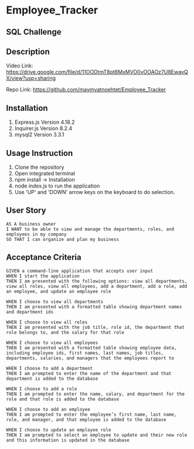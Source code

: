 # Employee_Tracker
## SQL Challenge
## Description

Video Link: https://drive.google.com/file/d/11OODtmT8pt8MxMVO0vOOAOz7U8EwavQX/view?usp=sharing

Repo Link: https://github.com/maymyatnoehtet/Employee_Tracker

## Installation
1. Express.js Version 4.18.2
2. Inquirer.js Version 8.2.4
3. mysql2 Version 3.3.1

## Usage Instruction
1. Clone the repository
2. Open integrated terminal
3. npm install -> Installation
4. node index.js to run the application
5. Use 'UP' and 'DOWN' arrow keys on the keyboard to do selection.

## User Story

```
AS A business owner
I WANT to be able to view and manage the departments, roles, and employees in my company
SO THAT I can organize and plan my business
```

## Acceptance Criteria

```
GIVEN a command-line application that accepts user input
WHEN I start the application
THEN I am presented with the following options: view all departments, view all roles, view all employees, add a department, add a role, add an employee, and update an employee role

WHEN I choose to view all departments
THEN I am presented with a formatted table showing department names and department ids

WHEN I choose to view all roles
THEN I am presented with the job title, role id, the department that role belongs to, and the salary for that role

WHEN I choose to view all employees
THEN I am presented with a formatted table showing employee data, including employee ids, first names, last names, job titles, departments, salaries, and managers that the employees report to

WHEN I choose to add a department
THEN I am prompted to enter the name of the department and that department is added to the database

WHEN I choose to add a role
THEN I am prompted to enter the name, salary, and department for the role and that role is added to the database

WHEN I choose to add an employee
THEN I am prompted to enter the employee’s first name, last name, role, and manager, and that employee is added to the database

WHEN I choose to update an employee role
THEN I am prompted to select an employee to update and their new role and this information is updated in the database
```


